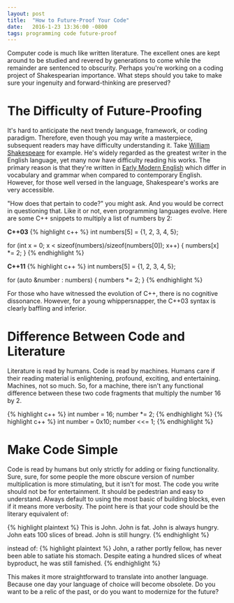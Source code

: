 ```yaml
---
layout: post
title:  "How to Future-Proof Your Code"
date:   2016-1-23 13:36:00 -0800
tags: programming code future-proof 
---
```


Computer code is much like written literature. The excellent ones are kept around to be studied and revered by 
generations to come while the remainder are sentenced to obscurity. Perhaps you're working on a coding project of
Shakespearian importance. What steps should you take to make sure your ingenuity and forward-thinking are preserved?

# The Difficulty of Future-Proofing
It's hard to anticipate the next trendy language, framework, or coding paradigm. Therefore, even though you
may write a masterpiece, subsequent readers may have difficulty understanding it. Take
[William Shakespeare](https://en.wikipedia.org/wiki/William_Shakespeare) for example. He's widely regarded as the
greatest writer in the English language, yet many now have difficulty reading his works. The primary reason is that 
they're written in [Early Modern English](https://en.wikipedia.org/wiki/Early_Modern_English) which differ in vocabulary 
and grammar when compared to contemporary English. However, for those well versed in the language, Shakespeare's works 
are very accessible.

"How does that pertain to code?" you might ask. And you would be correct in questioning that. Like it or not, even
programming languages evolve. Here are some C++ snippets to multiply a list of numbers by 2:

**C++03**
{% highlight c++ %}
int numbers[5] = {1, 2, 3, 4, 5};

for (int x = 0; x < sizeof(numbers)/sizeof(numbers[0]); x++) { 
    numbers[x] *= 2;
} 
{% endhighlight %}

**C++11**
{% highlight c++ %}
int numbers[5] = {1, 2, 3, 4, 5};

for (auto &number : numbers) {
    numbers *= 2;
}
{% endhighlight %}

For those who have witnessed the evolution of C++, there is no cognitive dissonance. However, for a young whippersnapper,
the C++03 syntax is clearly baffling and inferior.

# Difference Between Code and Literature
Literature is read by humans. Code is read by machines. Humans care if their reading material is enlightening, profound,
exciting, and entertaining. Machines, not so much. So, for a machine, there isn't any functional difference between 
these two code fragments that multiply the number 16 by 2.

{% highlight c++ %}
int number = 16;
number *= 2;
{% endhighlight %}
{% highlight c++ %}
int number = 0x10;
number <<= 1;
{% endhighlight %}

# Make Code Simple
Code is read by humans but only strictly for adding or fixing functionality. Sure, sure, for some people the more 
obscure version of number multiplication is more stimulating, but it isn't for most. The code you write should not
be for entertainment. It should be pedestrian and easy to understand. Always default to using the most basic of building
blocks, even if it means more verbosity. The point here is that your code should be the literary equivalent of:

{% highlight plaintext %}
This is John. John is fat. John is always hungry. 
John eats 100 slices of bread. 
John is still hungry.
{% endhighlight %}

instead of:
{% highlight plaintext %}
John, a rather portly fellow, has never been able to satiate his stomach. 
Despite eating a hundred slices of wheat byproduct, he was still famished.
{% endhighlight %}

This makes it more straightforward to translate into another language. Because one day your language of choice will 
become obsolete. Do you want to be a relic of the past, or do you want to modernize for the future?

